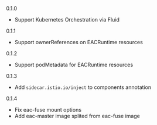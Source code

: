 0.1.0

- Support Kubernetes Orchestration via Fluid

0.1.1

- Support ownerReferences on EACRuntime resources

0.1.2

- Support podMetadata for EACRuntime resources

0.1.3

- Add `sidecar.istio.io/inject` to components annotation

0.1.4

- Fix eac-fuse mount options
- Add eac-master image splited from eac-fuse image